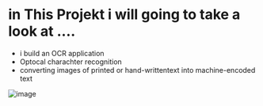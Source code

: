 # in This Projekt i will going to take a look at ....

* i build an OCR application
* Optocal charachter recognition
* converting images of printed or hand-writtentext into machine-encoded text

![image](https://github.com/KhaledBenAbderrahim/SomeProject/assets/74714706/dd2f6577-bdc8-4cce-887d-23f0b819a775)


